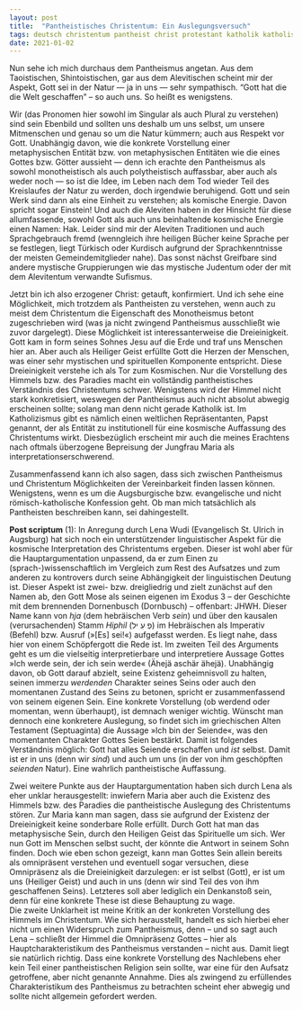 ```yaml
---
layout: post
title:  "Pantheistisches Christentum: Ein Auslegungsversuch"
tags: deutsch christentum pantheist christ protestant katholik katholisch protestantisch evangelisch pantheismus alevitentum mystik mystisch kosmisch kosmik religion
date: 2021-01-02
---
```


Nun sehe ich mich durchaus dem Pantheismus angetan. Aus dem Taoistischen, Shintoistischen, gar aus dem Alevitischen scheint mir der Aspekt, Gott sei in der Natur — ja in uns — sehr sympathisch. “Gott hat die die Welt geschaffen” – so auch uns. So heißt es wenigstens. 

Wir (das Pronomen hier sowohl im Singular als auch Plural zu verstehen) sind sein Ebenbild und sollten uns deshalb um uns selbst, um unsere Mitmenschen und genau so um die Natur kümmern; auch aus Respekt vor Gott.
Unabhängig davon, wie die konkrete Vorstellung einer metaphysischen Entität bzw. von metaphysischen Entitäten wie die eines Gottes bzw. Götter aussieht — denn ich erachte den Pantheismus als sowohl monotheistisch als auch polytheistisch auffassbar, aber auch als weder noch — so ist die Idee, im Leben nach dem Tod wieder Teil des Kreislaufes der Natur zu werden, doch irgendwie beruhigend. Gott und sein Werk sind dann als eine Einheit zu verstehen; als komische Energie. Davon spricht sogar Einstein! Und auch die Aleviten haben in der Hinsicht für diese allumfassende, sowohl Gott als auch uns beinhaltende kosmische Energie einen Namen: Hak.
Leider sind mir der Aleviten Traditionen und auch Sprachgebrauch fremd (wenngleich ihre heiligen Bücher keine Sprache per se festlegen, liegt Türkisch oder Kurdisch aufgrund der Sprachkenntnisse der meisten Gemeindemitglieder nahe). Das sonst nächst Greifbare sind andere mystische Gruppierungen wie das mystische Judentum oder der mit dem Alevitentum verwandte Sufismus.

Jetzt bin ich also erzogener Christ: getauft, konfirmiert. Und ich sehe eine Möglichkeit, mich trotzdem als Pantheisten zu verstehen, wenn auch zu meist dem Christentum die Eigenschaft des Monotheismus betont zugeschrieben wird (was ja nicht zwingend Pantheismus ausschließt wie zuvor dargelegt).
Diese Möglichkeit ist interessanterweise die Dreieinigkeit. Gott kam in form seines Sohnes Jesu auf die Erde und traf uns Menschen hier an. Aber auch als Heiliger Geist erfüllte Gott die Herzen der Menschen, was einer sehr mystischen und spirituellen Komponente entspricht.  Diese Dreieinigkeit verstehe ich als Tor zum Kosmischen. Nur die Vorstellung des Himmels bzw. des Paradies macht ein vollständig pantheistisches Verständnis des Christentums schwer. Wenigstens wird der Himmel nicht stark konkretisiert, weswegen der Pantheismus auch nicht absolut abwegig erscheinen sollte; solang man denn nicht gerade Katholik ist. Im Katholizismus gibt es nämlich einen weltlichen Repräsentanten, Papst genannt, der als Entität zu institutionell für eine kosmische Auffassung des Christentums wirkt. Diesbezüglich erscheint mir auch die meines Erachtens nach oftmals überzogene Bepreisung der Jungfrau Maria als interpretationserschwerend.

Zusammenfassend kann ich also sagen, dass sich zwischen Pantheismus und Christentum Möglichkeiten der Vereinbarkeit finden lassen können. Wenigstens, wenn es um die Augsburgische bzw. evangelische und nicht römisch-katholische Konfession geht. Ob man mich tatsächlich als Pantheisten beschreiben kann, sei dahingestellt.

**Post scriptum** (1): In Anregung durch Lena Wudi (Evangelisch St. Ulrich in Augsburg) hat sich noch ein unterstützender linguistischer Aspekt für die kosmische Interpretation des Christentums ergeben. Dieser ist wohl aber für die Hauptargumentation unpassend, da er zum Einen zu (sprach-)wissenschaftlich im Vergleich zum Rest des Aufsatzes und zum anderen zu kontrovers durch seine Abhängigkeit der linguistischen Deutung ist. 
Dieser Aspekt ist zwei- bzw. dreigliedrig und zielt zunächst auf den Namen ab, den Gott Mose als seinen eigenen im Exodus 3 – der Geschichte mit dem brennenden Dornenbusch (Dornbusch) – offenbart: JHWH. Dieser Name kann von *hja* (dem hebräischen Verb *sein*) und über den kausalen (verursachenden) Stamm *Hiphil* (פְ עִ יל) im Hebräischen als Imperativ (Befehl) bzw. Ausruf (»[Es] sei!«) aufgefasst werden. Es liegt nahe, dass hier von einem Schöpfergott die Rede ist. Im zweiten Teil des Arguments geht es um die vielseitig interpretierbare und interpretiere Aussage Gottes »Ich werde sein, der ich sein werde« (Ähejä aschär ähejä). Unabhängig davon, ob Gott darauf abzielt, seine Existenz geheimnisvoll zu halten, seinen immerzu *werdenden* Charakter seines Seins oder auch den momentanen Zustand des Seins zu betonen, spricht er zusammenfassend von seinem eigenen Sein. Eine konkrete Vorstellung (ob werdend oder momentan, wenn überhaupt), ist demnach weniger wichtig. Wünscht man dennoch eine konkretere Auslegung, so findet sich im griechischen Alten Testament (Septuaginta) die Aussage »Ich bin der Seiende«, was den momentanten Charakter Gottes Seien bestärkt. 
Damit ist folgendes Verständnis möglich: Gott hat alles Seiende erschaffen und *ist* selbst. Damit ist er in uns (denn wir *sind*) und auch um uns (in der von ihm geschöpften *seienden* Natur). Eine wahrlich pantheistische Auffassung.

Zwei weitere Punkte aus der Hauptargumentation haben sich durch Lena als eher unklar herausgestellt: inwiefern Maria aber auch die Existenz des Himmels bzw. des Paradies die pantheistische Auslegung des Christentums stören. 
Zur Maria kann man sagen, dass sie aufgrund der Existenz der Dreieinigkeit keine sonderbare Rolle erfüllt. Durch Gott hat man das metaphysische Sein, durch den Heiligen Geist das Spirituelle um sich. Wer nun Gott im Menschen selbst sucht, der könnte die Antwort in seinem Sohn finden. Doch wie eben schon gezeigt, kann man Gottes Sein allein bereits als omnipräsent verstehen und eventuell sogar versuchen, diese Omnipräsenz als die Dreieinigkeit darzulegen: er ist selbst (Gott), er ist um uns (Heiliger Geist) und auch in uns (denn wir sind Teil des von ihm geschaffenen Seins). Letzteres soll aber lediglich ein Denkanstoß sein, denn für eine konkrete These ist diese Behauptung zu wage.  
Die zweite Unklarheit ist meine Kritik an der konkreten Vorstellung des Himmels im Christentum. Wie sich herausstellt, handelt es sich hierbei eher nicht um einen Widerspruch zum Pantheismus, denn – und so sagt auch Lena – schließt der Himmel die Omnipräsenz Gottes – hier als Hauptcharakteristikum des Pantheismus verstanden – nicht aus. Damit liegt sie natürlich richtig. Dass eine konkrete Vorstellung des Nachlebens eher kein Teil einer pantheistischen Religion sein sollte, war eine für den Aufsatz getroffene, aber nicht genannte Annahme. Dies als zwingend zu erfüllendes Charakteristikum des Pantheismus zu betrachten scheint eher abwegig und sollte nicht allgemein gefordert werden.